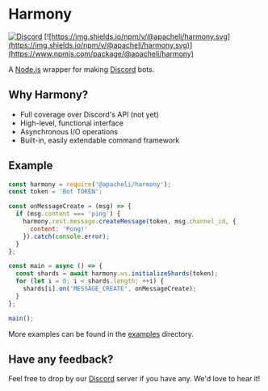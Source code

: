 # Harmony
[![Discord](https://canary.discordapp.com/api/guilds/536724303522299925/widget.png?style=shield)](https://discord.gg/rNPmCBR)
[![https://img.shields.io/npm/v/@apacheli/harmony.svg](https://img.shields.io/npm/v/@apacheli/harmony.svg)](https://www.npmjs.com/package/@apacheli/harmony)

A [Node.js](https://nodejs.org/) wrapper for making [Discord](https://discordapp.com/) bots.
## Why Harmony?
* Full coverage over Discord's API (not yet)
* High-level, functional interface
* Asynchronous I/O operations
* Built-in, easily extendable command framework

## Example
```js
const harmony = require('@apacheli/harmony');
const token = 'Bot TOKEN';

const onMessageCreate = (msg) => {
  if (msg.content === 'ping') {
    harmony.rest.message.createMessage(token, msg.channel_id, {
      content: 'Pong!'
    }).catch(console.error);
  }
};

const main = async () => {
  const shards = await harmony.ws.initializeShards(token);
  for (let i = 0; i < shards.length; ++i) {
    shards[i].on('MESSAGE_CREATE', onMessageCreate);
  }
};

main();
```
More examples can be found in the [examples](https://github.com/Apacheli/Harmony/tree/master/examples) directory.

## Have any feedback?
Feel free to drop by our [Discord](https://discord.gg/rNPmCBR) server if you have any. We'd love to hear it!
